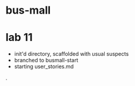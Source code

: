 # bus-mall

# lab 11
- init'd directory, scaffolded with usual suspects
- branched to busmall-start
- starting user_stories.md



.
